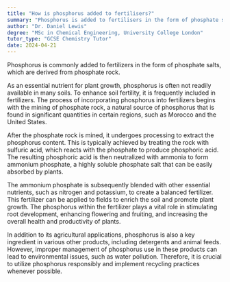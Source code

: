 ```yaml
---
title: "How is phosphorus added to fertilisers?"
summary: "Phosphorus is added to fertilisers in the form of phosphate salts, which are derived from phosphate rock."
author: "Dr. Daniel Lewis"
degree: "MSc in Chemical Engineering, University College London"
tutor_type: "GCSE Chemistry Tutor"
date: 2024-04-21
---
```


Phosphorus is commonly added to fertilizers in the form of phosphate salts, which are derived from phosphate rock.

As an essential nutrient for plant growth, phosphorus is often not readily available in many soils. To enhance soil fertility, it is frequently included in fertilizers. The process of incorporating phosphorus into fertilizers begins with the mining of phosphate rock, a natural source of phosphorus that is found in significant quantities in certain regions, such as Morocco and the United States.

After the phosphate rock is mined, it undergoes processing to extract the phosphorus content. This is typically achieved by treating the rock with sulfuric acid, which reacts with the phosphate to produce phosphoric acid. The resulting phosphoric acid is then neutralized with ammonia to form ammonium phosphate, a highly soluble phosphate salt that can be easily absorbed by plants.

The ammonium phosphate is subsequently blended with other essential nutrients, such as nitrogen and potassium, to create a balanced fertilizer. This fertilizer can be applied to fields to enrich the soil and promote plant growth. The phosphorus within the fertilizer plays a vital role in stimulating root development, enhancing flowering and fruiting, and increasing the overall health and productivity of plants.

In addition to its agricultural applications, phosphorus is also a key ingredient in various other products, including detergents and animal feeds. However, improper management of phosphorus use in these products can lead to environmental issues, such as water pollution. Therefore, it is crucial to utilize phosphorus responsibly and implement recycling practices whenever possible.
    